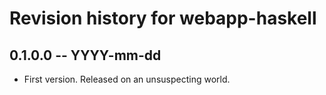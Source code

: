 # Revision history for webapp-haskell

## 0.1.0.0 -- YYYY-mm-dd

* First version. Released on an unsuspecting world.
